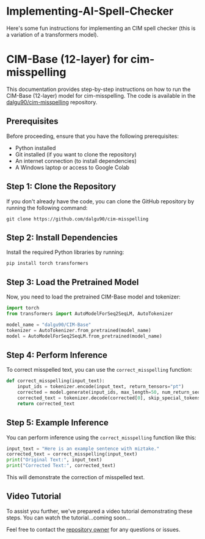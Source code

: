 # Implementing-AI-Spell-Checker

Here's some fun instructions for implementing an CIM spell checker (this is a variation of a transformers model).

# CIM-Base (12-layer) for cim-misspelling

This documentation provides step-by-step instructions on how to run the CIM-Base (12-layer) model for cim-misspelling. The code is available in the [dalgu90/cim-misspelling](https://github.com/dalgu90/cim-misspelling) repository.

## Prerequisites

Before proceeding, ensure that you have the following prerequisites:

- Python installed
- Git installed (if you want to clone the repository)
- An internet connection (to install dependencies)
- A Windows laptop or access to Google Colab

## Step 1: Clone the Repository

If you don't already have the code, you can clone the GitHub repository by running the following command:

```shell
git clone https://github.com/dalgu90/cim-misspelling
```

## Step 2: Install Dependencies

Install the required Python libraries by running:

```shell
pip install torch transformers
```

## Step 3: Load the Pretrained Model

Now, you need to load the pretrained CIM-Base model and tokenizer:

```python
import torch
from transformers import AutoModelForSeq2SeqLM, AutoTokenizer

model_name = "dalgu90/CIM-Base"
tokenizer = AutoTokenizer.from_pretrained(model_name)
model = AutoModelForSeq2SeqLM.from_pretrained(model_name)
```

## Step 4: Perform Inference

To correct misspelled text, you can use the `correct_misspelling` function:

```python
def correct_misspelling(input_text):
    input_ids = tokenizer.encode(input_text, return_tensors="pt")
    corrected = model.generate(input_ids, max_length=50, num_return_sequences=1, no_repeat_ngram_size=2, top_k=50, top_p=0.95, temperature=0.7)
    corrected_text = tokenizer.decode(corrected[0], skip_special_tokens=True)
    return corrected_text
```

## Step 5: Example Inference

You can perform inference using the `correct_misspelling` function like this:

```python
input_text = "Here is an example sentence with miztake."
corrected_text = correct_misspelling(input_text)
print("Original Text:", input_text)
print("Corrected Text:", corrected_text)
```

This will demonstrate the correction of misspelled text.

## Video Tutorial

To assist you further, we've prepared a video tutorial demonstrating these steps. You can watch the tutorial...coming soon...

Feel free to contact the [repository owner](https://github.com/jddavis-ai) for any questions or issues.
